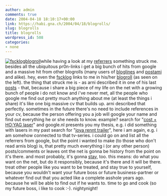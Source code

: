 ```yaml
---
author: admin
comments: true
date: 2004-04-18 18:10:17+00:00
link: https://habi.gna.ch/2004/04/18/blogrolls/
slug: blogrolls
title: blogrolls
wordpress_id: 508
categories:
- none
---
```


[![fscklogblogroll](https://habi.gna.ch/blog/images/fscklogblogroll-tm.jpg)](https://habi.gna.ch/blog/images/fscklogblogroll.jpg)while having a look at my [referrers](https://habi.gna.ch/usage/referers.html) something struck me. 
besides all the ubiquitous pr0n-links i get a big bunch of hits from google and a massive hit from other blogrolls (many users of [bloglines](http://www.bloglines.com/) and [postami](http://www.postami.com/) and alike). hey, even the [fscklog](http://fscklog.typepad.com/) links to me in his/her [blogroll](http://fscklog.typepad.com/fsck/blogroll.html) (as seen on the left).
the thing that struck me is - as arni described it in one of his last [posts](http://www.arnoldseefeld.com/blog/archives/000107.html) - that, because i share a big piece of my life on the net with a growing bunch of people i do not know and i've never met, all the people who google me find out pretty much anything about me (at least the things i share) it's like one big massive cv that builds up. arni described that perfectly. sometimes in the future there's no need to include references in your cv, because the person offering you a job will google your name and find out everything he or she needs to know.
example? search for "[cost + HO:YAG laser](http://www.google.nl/search?q=costs+%2B+Ho:YAG+Laser&hl=nl&lr=&ie=UTF-8&oe=UTF-8&lr=&start=70&sa=N)" and google.nl presents you my thesis, e.g. i did something with lasers in my past
search for "[joya rennt trailer](http://www.google.ch/search?hl=de&ie=UTF-8&oe=UTF-8&q=trailer+joya+rennt&meta=cr%3DcountryCH)", here i am again, e.g. i am somehow connected to that tv-series.
i could go on and list all the referrers from google, but the point i wanted to make (to those who don't read arnis blog) is, that pretty much everything i (or any other person) posts/comments or leaves ont the net is gonna be history from the point on it's there. and most probably, it's gonna [stay](http://www.archive.org/), too. this means: do what you want on the net, but do it responsibly, because it's there and it will be there. treat other people like you want to be treated, and stay true to yourself, because you wouldn't want your future boss or future business-partner or whatever find out that you acted like a complete asshole years ago. because he will be able to find out if he wants to.
time to go and cook (so my future boss, i like to cook :-).
nightynight!

